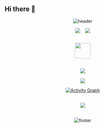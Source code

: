## Hi there 👋 
<div align="center" style="max-width: 1000px; margin: 0 auto;">

![header](https://capsule-render.vercel.app/api?type=waving&color=gradient&height=200&section=header&text=Welcome%20to%20My%20GitHub!&fontSize=40&animation=fadeIn&width=100%)

<!-- GitHub统计卡片 -->
<div style="display: flex; flex-wrap: wrap; gap: 1rem; justify-content: center;">
  <img src="https://github-readme-stats.vercel.app/api?username=nullsir06&show_icons=true&theme=radical&hide_title=true" style="max-width: 48%;">
  <img src="https://streak-stats.demolab.com?user=nullsir06&theme=radical" style="max-width: 48%;">
</div>

<!-- 动态旋转图标 -->
<div style="margin: 2rem 0;">
  <img src="https://cdn.jsdelivr.net/gh/devicons/devicon/icons/react/react-original.svg" width="50" style="animation: rotation 8s infinite linear;">
</div>

<!-- 项目展示卡片 -->
<div style="display: grid; grid-template-columns: repeat(auto-fit, minmax(300px, 1fr)); gap: 1rem;">
  <a href="https://github.com/nullsir06/blog_list">
    <img src="https://github-readme-stats.vercel.app/api/pin/?username=nullsir06&repo=blog_list&theme=dark">
  </a>
  <a href="https://github.com/nullsir06/unicafe">
    <img src="https://github-readme-stats.vercel.app/api/pin/?username=nullsir06&repo=unicafe&theme=dark">
  </a>
</div>

<!-- 3D贡献图 -->
[![Activity Graph](https://github-readme-activity-graph.vercel.app/graph?username=nullsir06&bg_color=1a1b27&color=38bdae&line=4bc2a8&point=ffffff&area=true&hide_border=true)](https://github.com/nullsir06)

<!-- 访问人数 -->
<div style="margin: 2rem 0;">
  <a href="https://github.com/nullsir06" target="_blank">
    <img src="https://komarev.com/ghpvc/?username=nullsir06&label=Profile%20views&color=0e75b6&style=flat-square">
  </a>
</div>

![footer](https://capsule-render.vercel.app/api?type=waving&color=gradient&height=100&section=footer&fontSize=20&width=100%)

</div>

<svg style="display: none;">
  <style>
    @keyframes rotation {
      from { transform: rotate(0deg); }
      to { transform: rotate(360deg); }
    }
  </style>
</svg>
